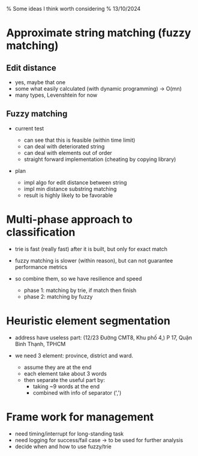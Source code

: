 % Some ideas I think worth considering
% 13/10/2024

# Approximate string matching (fuzzy matching)

## Edit distance

- yes, maybe that one
- some what easily calculated (with dynamic programming) -> O(mn)
- many types, Levenshtein for now

## Fuzzy matching

- current test
    - can see that this is feasible (within time limit)
    - can deal with deteriorated string
    - can deal with elements out of order
    - straight forward implementation (cheating by copying library)

- plan
    - impl algo for edit distance between string
    - impl min distance substring matching
    - result is highly likely to be favorable

# Multi-phase approach to classification

- trie is fast (really fast) after it is built, but only for exact match

- fuzzy matching is slower (within reason), but can not guarantee performance metrics

- so combine them, so we have resilience and speed
    - phase 1: matching by trie, if match then finish
    - phase 2: matching by fuzzy

# Heuristic element segmentation

- address have useless part: (12/23 Đường CMT8, Khu phố 4,) P 17, Quận Bình Thạnh, TPHCM

- we need 3 element: province, district and ward.
    - assume they are at the end
    - each element take about 3 words
    - then separate the useful part by:
        - taking ~9 words at the end
        - combined with info of separator (',')

# Frame work for management

- need timing/interrupt for long-standing task
- need logging for success/fail case -> to be used for further analysis
- decide when and how to use fuzzy/trie
